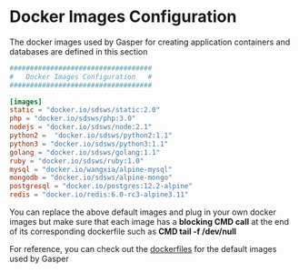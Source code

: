 # Docker Images Configuration

The docker images used by Gasper for creating application containers and databases are defined in this section

```toml
###################################
#   Docker Images Configuration   #
###################################

[images]
static = "docker.io/sdsws/static:2.0"
php = "docker.io/sdsws/php:3.0"
nodejs = "docker.io/sdsws/node:2.1"
python2 =  "docker.io/sdsws/python2:1.1"
python3 = "docker.io/sdsws/python3:1.1"
golang = "docker.io/sdsws/golang:1.1"
ruby = "docker.io/sdsws/ruby:1.0"
mysql = "docker.io/wangxia/alpine-mysql"
mongodb = "docker.io/sdsws/alpine-mongo"
postgresql = "docker.io/postgres:12.2-alpine"
redis = "docker.io/redis:6.0-rc3-alpine3.11"
```

You can replace the above default images and plug in your own docker images but make sure that each image has a **blocking CMD call** at the end of its corresponding dockerfile such as **CMD tail -f /dev/null**

For reference, you can check out the [dockerfiles](https://github.com/sdslabs/gasper-dockerfiles) for the default images used by Gasper
